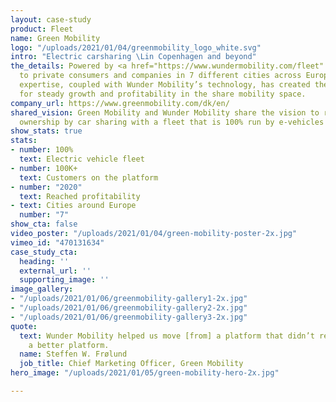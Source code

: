 ```yaml
---
layout: case-study
product: Fleet
name: Green Mobility
logo: "/uploads/2021/01/04/greenmobility_logo_white.svg"
intro: "Electric carsharing \Lin Copenhagen and beyond"
the_details: Powered by <a href="https://www.wundermobility.com/fleet" title="Wunder Fleet product page"><strong>Wunder Fleet</strong></a>, GreenMobility offers easy transportation
  to private consumers and companies in 7 different cities across Europe. Their operational
  expertise, coupled with Wunder Mobility’s technology, has created the foundation
  for steady growth and profitability in the share mobility space.
company_url: https://www.greenmobility.com/dk/en/
shared_vision: Green Mobility and Wunder Mobility share the vision to replace car
  ownership by car sharing with a fleet that is 100% run by e-vehicles
show_stats: true
stats:
- number: 100%
  text: Electric vehicle fleet
- number: 100K+
  text: Customers on the platform
- number: "2020"
  text: Reached profitability
- text: Cities around Europe
  number: "7"
show_cta: false
video_poster: "/uploads/2021/01/04/green-mobility-poster-2x.jpg"
vimeo_id: "470131634"
case_study_cta:
  heading: ''
  external_url: ''
  supporting_image: ''
image_gallery:
- "/uploads/2021/01/06/greenmobility-gallery1-2x.jpg"
- "/uploads/2021/01/06/greenmobility-gallery2-2x.jpg"
- "/uploads/2021/01/06/greenmobility-gallery3-2x.jpg"
quote:
  text: Wunder Mobility helped us move [from] a platform that didn’t really work onto
    a better platform.
  name: Steffen W. Frølund
  job_title: Chief Marketing Officer, Green Mobility
hero_image: "/uploads/2021/01/05/green-mobility-hero-2x.jpg"

---
```

